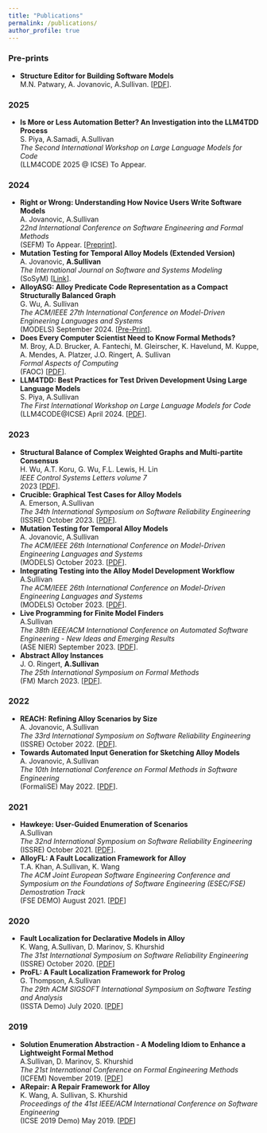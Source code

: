 ```yaml
---
title: "Publications"
permalink: /publications/
author_profile: true
---
```

### Pre-prints

* **Structure Editor for Building Software Models**     
M.N. Patwary, A. Jovanovic, A.Sullivan. \[[PDF](https://arxiv.org/pdf/2406.09524)\].

### 2025

* **Is More or Less Automation Better? An Investigation into the LLM4TDD Process**     
S. Piya, A.Samadi, A.Sullivan  
_The Second International Workshop on Large Language Models for Code_      
(LLM4CODE 2025 @ ICSE) To Appear. 

### 2024

* **Right or Wrong: Understanding How Novice Users Write Software Models**     
A. Jovanovic, A.Sullivan  
_22nd International Conference on Software Engineering and Formal Methods_      
(SEFM) To Appear. \[[Preprint](https://arxiv.org/pdf/2402.06624.pdf)\].
* **Mutation Testing for Temporal Alloy Models (Extended Version)**     
A. Jovanovic, **A.Sullivan**    
_The International Journal on Software and Systems Modeling_      
(SoSyM) \[[Link](https://rdcu.be/dYrfs)\].
* **AlloyASG: Alloy Predicate Code Representation as a Compact Structurally Balanced Graph**     
G. Wu, A. Sullivan       
_The ACM/IEEE 27th International Conference on Model-Driven Engineering Languages and Systems_      
(MODELS) September 2024. \[[Pre-Print](https://arxiv.org/pdf/2403.00170.pdf)\].
* **Does Every Computer Scientist Need to Know Formal Methods?**     
M. Broy, A.D. Brucker, A. Fantechi, M. Gleirscher, K. Havelund, M. Kuppe, A. Mendes, A. Platzer, J.O. Ringert, A. Sullivan   
_Formal Aspects of Computing_      
(FAOC) \[[PDF](https://dl.acm.org/doi/pdf/10.1145/3670795)\].
* **LLM4TDD: Best Practices for Test Driven Development Using Large Language Models**     
S. Piya, A.Sullivan   
_The First International Workshop on Large Language Models for Code_      
(LLM4CODE@ICSE) April 2024. \[[PDF](../files/LLM4CODE.pdf)\].

### 2023

* **Structural Balance of Complex Weighted Graphs and Multi-partite Consensus**     
H. Wu, A.T. Koru, G. Wu, F.L. Lewis, H. Lin     
_IEEE Control Systems Letters volume 7_     
2023 \[[PDF](https://arxiv.org/abs/2311.04389)\].     
* **Crucible: Graphical Test Cases for Alloy Models**     
A. Emerson, A.Sullivan    
_The 34th International Symposium on Software Reliability Engineering_      
(ISSRE) October 2023. \[[PDF](../files/ISSRE2023)\].
* **Mutation Testing for Temporal Alloy Models**     
A. Jovanovic, A.Sullivan    
_The ACM/IEEE 26th International Conference on Model-Driven Engineering Languages and Systems_      
(MODELS) October 2023. \[[PDF](../files/Models2023-B.pdf)\].
* **Integrating Testing into the Alloy Model Development Workflow**     
A.Sullivan    
_The ACM/IEEE 26th International Conference on Model-Driven Engineering Languages and Systems_      
(MODELS) October 2023. \[[PDF](../files/Models2023-A.pdf)\].
* **Live Programming for Finite Model Finders**     
A.Sullivan      
_The 38th IEEE/ACM International Conference on Automated Software Engineering - New Ideas and Emerging Results_      
(ASE NIER) September 2023. \[[PDF](../files/ASE2023-NIER.pdf)\].
* **Abstract Alloy Instances**     
J. O. Ringert, **A.Sullivan**  
_The 25th International Symposium on Formal Methods_      
(FM) March 2023. \[[PDF](../files/FM2023.pdf)\].  

### 2022

* **REACH: Refining Alloy Scenarios by Size**     
A. Jovanovic, A.Sullivan      
_The 33rd International Symposium on Software Reliability Engineering_      
(ISSRE) October 2022.  \[[PDF](../files/ISSRE2022.pdf)\].
* **Towards Automated Input Generation for Sketching Alloy Models**     
A. Jovanovic, A.Sullivan    
_The 10th International Conference on Formal Methods in Software Engineering_      
(FormaliSE) May 2022. \[[PDF](../files/FormaliSE2022.pdf)\]. 

### 2021

* **Hawkeye: User-Guided Enumeration of Scenarios**    
A.Sullivan     
_The 32nd International Symposium on Software Reliability Engineering_      
(ISSRE) October 2021. \[[PDF](../files/ISSRE21Hawkeye.pdf)\].  
* **AlloyFL: A Fault Localization Framework for Alloy**     
T.A. Khan, A.Sullivan, K. Wang    
_The ACM Joint European Software Engineering Conference and Symposium on the Foundations of Software Engineering (ESEC/FSE) Demostration Track_    
(FSE DEMO) August 2021. \[[PDF](../files/AlloyFLFSEDemo.pdf)\]   

### 2020

* **Fault Localization for Declarative Models in Alloy**     
K. Wang, A.Sullivan, D. Marinov, S. Khurshid    
_The 31st International Symposium on Software Reliability Engineering_     
(ISSRE) October 2020. \[[PDF](../files/ISSRE2020.pdf)\]
* **ProFL: A Fault Localization Framework for Prolog**     
G. Thompson, A.Sullivan     
_The 29th ACM SIGSOFT International Symposium on Software Testing and Analysis_     
(ISSTA Demo) July 2020. \[[PDF](../files/ISSTA2020Demo.pdf)\]

### 2019

* **Solution Enumeration Abstraction - A Modeling Idiom to Enhance a Lightweight Formal Method**     
A.Sullivan, D. Marinov, S. Khurshid     
_The 21st International Conference on Formal Engineering Methods_     
(ICFEM) November 2019. \[[PDF](../files/SolutionEnumerationAbstractionICFEM.pdf)\]
* **ARepair: A Repair Framework for Alloy**     
K. Wang, A. Sullivan, S. Khurshid  
*Proceedings of the 41st IEEE/ACM International Conference on Software Engineering*  
 (ICSE 2019 Demo) May 2019.  \[[PDF](../files/ARepairDemo.pdf)\]
